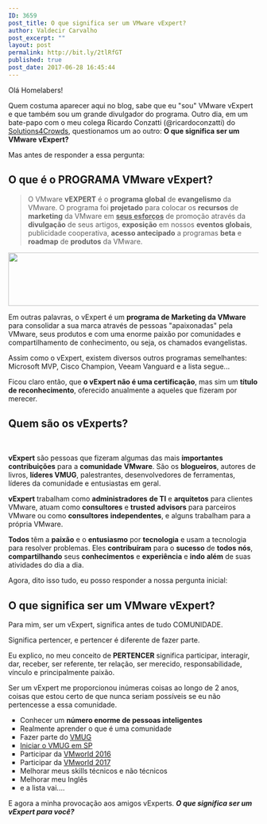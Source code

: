 ```yaml
---
ID: 3659
post_title: O que significa ser um VMware vExpert?
author: Valdecir Carvalho
post_excerpt: ""
layout: post
permalink: http://bit.ly/2tlRfGT
published: true
post_date: 2017-06-28 16:45:44
---
```

Olá Homelabers!

Quem costuma aparecer aqui no blog, sabe que eu "sou" VMware vExpert e que também sou um grande divulgador do programa. Outro dia, em um bate-papo com o meu colega Ricardo Conzatti (@ricardoconzatti) do <a href="http://solutions4crowds.com.br/">Solutions4Crowds</a>, questionamos um ao outro: <strong>O que significa ser um VMware vExpert?</strong>

Mas antes de responder a essa pergunta:
<h2>O que é o <strong>PROGRAMA VMware vExpert?</strong></h2>
<blockquote>O VMware <b>vEXPERT</b> é o <b>programa global</b> de <strong>evangelismo</strong> da VMware. O programa foi <b>projetado</b> para colocar os <b>recursos</b> de <b>marketing</b> da VMware em <u><b>seus esforços</b></u> de promoção através da <b>divulgação</b> de seus artigos, <b>exposição</b> em nossos <b>eventos globais</b>, publicidade cooperativa, <b>acesso antecipado</b> a programas <b>beta</b> e <b>roadmap</b> de <b>produtos</b> da VMware.</blockquote>
<img class="aligncenter size-full wp-image-3664" src="http://homelaber.com.br/site/wp-content/uploads/2017/06/vExpert-e1498676696167.png" alt="" width="600" height="107" />

Em outras palavras, o vExpert é um <strong>programa de Marketing da VMware</strong> para consolidar a sua marca através de pessoas "apaixonadas" pela VMware, seus produtos e com uma enorme paixão por comunidades e compartilhamento de conhecimento, ou seja, os chamados evangelistas.

Assim como o vExpert, existem diversos outros programas semelhantes: Microsoft MVP, Cisco Champion, Veeam Vanguard e a lista segue...

Ficou claro então, que <strong>o vExpert não é uma certificação</strong>, mas sim um <strong>título de reconhecimento</strong>, oferecido anualmente a aqueles que fizeram por merecer.
<h2>Quem são os vExperts?</h2>
&nbsp;

<b>vExpert</b> são pessoas que fizeram algumas das mais <b>importantes</b> <b>contribuições</b> para a <b>comunidade</b> <b>VMware</b>. São os <strong>blogueiros</strong>, autores de livros, <strong>líderes VMUG</strong>, palestrantes, desenvolvedores de ferramentas, líderes da comunidade e entusiastas em geral.

<b>vExpert</b> trabalham como <b>administradores</b> <b>de TI</b> e <b>arquitetos</b> para clientes VMware, atuam como <b>consultores</b> e <b>trusted</b> <b>advisors</b> para parceiros VMware ou como <b>consultores</b> <b>independentes</b>, e alguns trabalham para a própria VMware.

<b>Todos</b> têm a <b>paixão</b> e o <b>entusiasmo</b> por <b>tecnologia</b> e usam a tecnologia para resolver problemas. Eles <b>contribuíram</b> para o <b>sucesso</b> de <b>todos</b> <b>nós</b>, <b>compartilhando</b> seus <b>conhecimentos</b> e <b>experiência</b> e <b>indo</b> <b>além</b> de suas atividades do dia a dia.

Agora, dito isso tudo, eu posso responder a nossa pergunta inicial:
<h2>O que significa ser um VMware vExpert?</h2>
Para mim, ser um vExpert, significa antes de tudo COMUNIDADE.

Significa pertencer, e pertencer é diferente de fazer parte.

Eu explico, no meu conceito de <strong>PERTENCER</strong> significa participar, interagir, dar, receber, ser referente, ter relação, ser merecido, responsabilidade, vínculo e principalmente paixão.

Ser um vExpert me proporcionou inúmeras coisas ao longo de 2 anos, coisas que estou certo de que nunca seriam possíveis se eu não pertencesse a essa comunidade.
<ul style="list-style-type: square;">
 	<li>Conhecer um <strong>número enorme de pessoas inteligentes</strong></li>
 	<li>Realmente aprender o que é uma comunidade</li>
 	<li>Fazer parte do <a href="http://homelaber.com.br/vmug-vmware-user-group-grupo-de-usuarios-vmware/" target="_blank" rel="noopener">VMUG</a></li>
 	<li><a href="http://vmugsp.com.br" target="_blank" rel="noopener">Iniciar o VMUG em SP</a></li>
 	<li>Participar da <a href="http://homelaber.com.br/vmworld-2016-resumao-da-vmworld-parte-1-o-que-acontece-em-vegas-nao-fica-em-vegas/" target="_blank" rel="noopener">VMworld 2016</a></li>
 	<li>Participar da <a href="http://homelaber.com.br/vmworld-2017-eu-vou/" target="_blank" rel="noopener">VMworld 2017</a></li>
 	<li>Melhorar meus skills técnicos e não técnicos</li>
 	<li>Melhorar meu Inglês</li>
 	<li>e a lista vai....</li>
</ul>
E agora a minha provocação aos amigos vExperts. <em><strong>O que significa ser um vExpert para você?</strong></em>